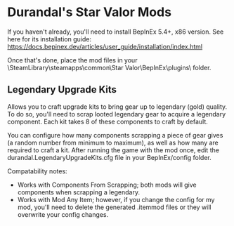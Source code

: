 # Durandal's Star Valor Mods
If you haven't already, you'll need to install BepInEx 5.4+, x86 version. See here for its installation guide: https://docs.bepinex.dev/articles/user_guide/installation/index.html

Once that's done, place the mod files in your \SteamLibrary\steamapps\common\Star Valor\BepInEx\plugins\ folder.

## Legendary Upgrade Kits
Allows you to craft upgrade kits to bring gear up to legendary (gold) quality. To do so, you'll need to scrap looted legendary gear to acquire a legendary component. Each kit takes 8 of these components to craft by default.

You can configure how many components scrapping a piece of gear gives (a random number from minimum to maximum), as well as how many are required to craft a kit. After running the game with the mod once, edit the durandal.LegendaryUpgradeKits.cfg file in your BepInEx/config folder.

Compatability notes:
- Works with Components From Scrapping; both mods will give components when scrapping a legendary.
- Works with Mod Any Item; however, if you change the config for my mod, you'll need to delete the generated .itemmod files or they will overwrite your config changes.

